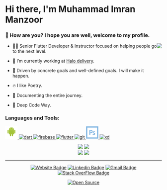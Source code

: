 <h1>Hi there, I'm Muhammad Imran Manzoor</h1>

<h3>🤙 How are you? I hope you are well, welcome to my profile.</h3>

<img height="180em" align="right" src="https://user-images.githubusercontent.com/59374587/153518639-7a26f075-9621-4c47-bae8-e46c957d09a7.png"/>

<p>

- 👨‍💻 Senior Flutter Developer & Instructor focused on helping people go to the next level.

- 🔭 I’m currently working at [Halo delivery]([https://github.com/SuaMusica](https://home.halo.express/)).

- 👊 Driven by concrete goals and well-defined goals. I will make it happen.

- 🔥 I like Poetry.
 
- 📄 Documenting the entire journey.
 
- 🫡 Deep Code Way.

</p>
   <h3 align="left">Languages and Tools:</h3>
    <p align="left"> <a href="https://developer.android.com" target="_blank"> <img
            src="https://raw.githubusercontent.com/devicons/devicon/master/icons/android/android-original-wordmark.svg"
            alt="android" width="40" height="40" /> </a>
 <a href="https://dart.dev" target="_blank"> <img
            src="https://www.vectorlogo.zone/logos/dartlang/dartlang-icon.svg" alt="dart" width="40" height="40" /> </a>
 <a href="https://firebase.google.com/" target="_blank"> <img
            src="https://www.vectorlogo.zone/logos/firebase/firebase-icon.svg" alt="firebase" width="40" height="40" /> </a>
 <a href="https://flutter.dev" target="_blank"> <img
            src="https://www.vectorlogo.zone/logos/flutterio/flutterio-icon.svg" alt="flutter" width="40" height="40" /> </a>
 <a href="https://git-scm.com/" target="_blank"> <img
            src="https://www.vectorlogo.zone/logos/git-scm/git-scm-icon.svg" alt="git" width="40" height="40" /> </a>
 <a href="https://www.photoshop.com/en" target="_blank"> <img
            src="https://raw.githubusercontent.com/devicons/devicon/master/icons/photoshop/photoshop-line.svg"
            alt="photoshop" width="40" height="40" /> </a>
 <a href="https://www.adobe.com/products/xd.html" target="_blank"> <img src="https://cdn.worldvectorlogo.com/logos/adobe-xd.svg" alt="xd" width="40"
            height="40" /> </a>
 
 
 
   <div align="center">
 
  <img height="200em" src="https://github-readme-stats.vercel.app/api?username=aliemranjazib&show_icons=true&theme=dark"/>
  <img height="200em" src="https://github-readme-stats.vercel.app/api/top-langs/?username=aliemranjazib&theme=dark"/>
  <br>
  <img height="120em" src="https://github-readme-streak-stats.herokuapp.com/?user=aliemranjazib&show_icons=true&locale=en&layout=compact&theme=dark&line_height=1"/>
  <img height="120em" src="https://github-profile-summary-cards.vercel.app/api/cards/profile-details?username=aliemranjazib&theme=monokai"/>

   </div>

---

   <div align="center">
 
   [![Website Badge](https://img.shields.io/badge/-felipecastrosales.com-4361EE?style=flat&logo=Google-Chrome&logoColor=white&link=https://felipecastrosales.com/)](https://felipecastrosales.com/)
   [![Linkedin Badge](https://img.shields.io/badge/-Felipe%20Sales-4361EE?style=flat-square&logo=Linkedin&logoColor=white&link=https://www.linkedin.com/in/felipecastrosales)](https://www.linkedin.com/in/felipecastrosales) 
   [![Gmail Badge](https://img.shields.io/badge/-soufeliposales@gmail.com-4361EE?style=flat-square&logo=Gmail&logoColor=white&link=mailto:soufeliposales@gmail.com)](mailto:soufeliposales@gmail.com)
   [![Stack OverFlow Badge](https://img.shields.io/badge/Stack_Overflow-4361EE?style=flat-square&logo=stack-overflow&logoColor=white&link=https://stackoverflow.com/users/13096514/felipe-sales)](https://stackoverflow.com/users/13096514/felipe-sales)
 
   </div>

   <div align="center">

[![Open Source](https://badges.frapsoft.com/os/v1/open-source.svg?v=103)](https://opensource.org/)

   </div>


